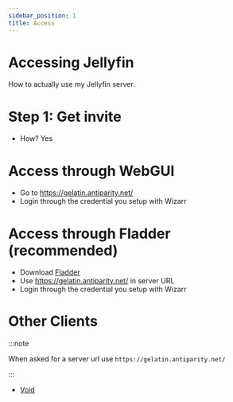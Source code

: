 ```yaml
---
sidebar_position: 1
title: Access
---
```

# Accessing Jellyfin
How to actually use my Jellyfin server.

# Step 1: Get invite
- How? Yes
# Access through WebGUI
- Go to https://gelatin.antiparity.net/
- Login through the credential you setup with Wizarr
# Access through Fladder (recommended)
- Download [Fladder](https://github.com/DonutWare/Fladder)
- Use https://gelatin.antiparity.net/ in server URL
- Login through the credential you setup with Wizarr
# Other Clients
:::note

When asked for a server url use `https://gelatin.antiparity.net/`

:::
- [Void](https://github.com/hritwikjohri/Void-for-jellyfin)

